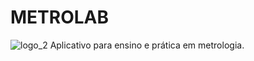 # METROLAB
![logo_2](https://github.com/user-attachments/assets/5e76f8b7-0293-40ff-88db-02ff476dbfc5)
  Aplicativo para ensino e prática em metrologia.
